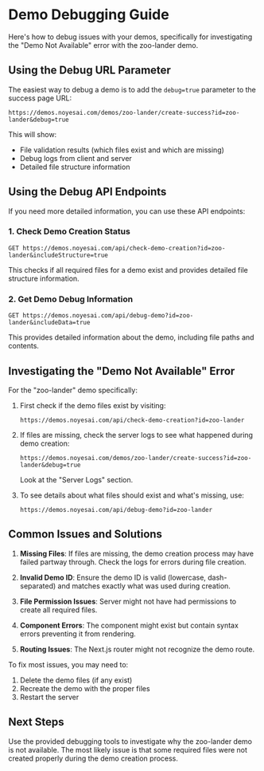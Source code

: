 # Demo Debugging Guide

Here's how to debug issues with your demos, specifically for investigating the "Demo Not Available" error with the zoo-lander demo.

## Using the Debug URL Parameter

The easiest way to debug a demo is to add the `debug=true` parameter to the success page URL:

```
https://demos.noyesai.com/demos/zoo-lander/create-success?id=zoo-lander&debug=true
```

This will show:
- File validation results (which files exist and which are missing)
- Debug logs from client and server
- Detailed file structure information

## Using the Debug API Endpoints

If you need more detailed information, you can use these API endpoints:

### 1. Check Demo Creation Status

```
GET https://demos.noyesai.com/api/check-demo-creation?id=zoo-lander&includeStructure=true
```

This checks if all required files for a demo exist and provides detailed file structure information.

### 2. Get Demo Debug Information

```
GET https://demos.noyesai.com/api/debug-demo?id=zoo-lander&includeData=true
```

This provides detailed information about the demo, including file paths and contents.

## Investigating the "Demo Not Available" Error

For the "zoo-lander" demo specifically:

1. First check if the demo files exist by visiting:
   ```
   https://demos.noyesai.com/api/check-demo-creation?id=zoo-lander
   ```

2. If files are missing, check the server logs to see what happened during demo creation:
   ```
   https://demos.noyesai.com/demos/zoo-lander/create-success?id=zoo-lander&debug=true
   ```
   Look at the "Server Logs" section.

3. To see details about what files should exist and what's missing, use:
   ```
   https://demos.noyesai.com/api/debug-demo?id=zoo-lander
   ```

## Common Issues and Solutions

1. **Missing Files**: If files are missing, the demo creation process may have failed partway through. Check the logs for errors during file creation.

2. **Invalid Demo ID**: Ensure the demo ID is valid (lowercase, dash-separated) and matches exactly what was used during creation.

3. **File Permission Issues**: Server might not have had permissions to create all required files.

4. **Component Errors**: The component might exist but contain syntax errors preventing it from rendering.

5. **Routing Issues**: The Next.js router might not recognize the demo route.

To fix most issues, you may need to:
1. Delete the demo files (if any exist)
2. Recreate the demo with the proper files
3. Restart the server

## Next Steps

Use the provided debugging tools to investigate why the zoo-lander demo is not available. The most likely issue is that some required files were not created properly during the demo creation process. 